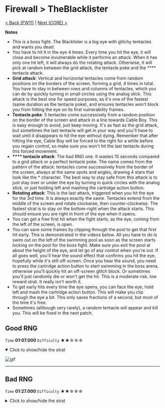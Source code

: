 # Firewall > TheBlacklister

[< Back (FW11)](https://github.com/Doublevil/scbspeedrun/blob/main/levels/FW/FW11.md) | [Next (CORE) >](https://github.com/Doublevil/scbspeedrun/blob/main/levels/CORE/CORE.md)

**Notes**
- This is a boss fight. The Blacklister is a big eye with glitchy tentacles and wants you dead.
- You have to hit it in the eye 4 times. Every time you hit the eye, it will close and become invulnerable while it performs an attack. When it has only one hit left, it will always do the rotating attack. Otherwise, it will pick at random between the grid attack, the tentacle poke and the **** tentacle attack.
- **Grid attack**: Vertical and horizontal tentacles come from random positions on the borders of the screen, forming a grid, 4 times in total. You have to stay in between rows and columns of tentacles, which you can do by quickly turning in small circles using the analog stick. This attack is the best one for speed purposes, as it's one of the fastest (same duration as the tentacle poke), and ensures tentacles won't block you from hitting the eye on its first vulnerability frames.
- **Tentacle poke**: 5 tentacles come successively from a random position on the border of the screen and attack in a line towards Cable Boy. This is easy enough to avoid, just keep moving. It's as fast as the grid attack, but sometimes the last tentacle will get in your way and you'll have to wait until it disappears to hit the eye without dying. Remember that after hitting the eye, Cable Boy will be forced to the right for a while before you regain control, so make sure you won't hit the last tentacle during this forced movement.
- **&#42;&#42;&#42;&#42; tentacle attack**: The bad RNG one. It wastes 10 seconds compared to a grid attack or a perfect tentacle poke. The name comes from the pattern of the attack: tentacles come successively from the border of the screen, always at the same spots and angles, drawing 4 stars that look like the * character. The best way to stay safe from this attack is to just stay over or under the eye by turning in quick circles with the analog stick, or just holding left and mashing the cartridge action button.
- **Rotating attack**: This is the last attack, triggered when you hit the eye for the 3rd time. It is always exactly the same. Tentacles extend from the middle of the screen and rotate clockwise, then counter-clockwise. The fastest strat is to stay on the bottom-right when the attack starts. This should ensure you are right in front of the eye when it opens.
- You can get a free first hit when the fight starts, as the eye, coming from the left of the screen, is open.
- You can save some frames by clipping through the pool to get that first hit early. This is demonstrated in the videos below. All you have to do is swim out on the left of the swimming pool as soon as the screen starts locking on the pool for the boss fight. Make sure you exit the pool at about the height of the eye, and let go of any control when you're out. If all goes well, you'll hear the sound effect that confirms you hit the eye, hopefully while it's still off-screen. Once you hear the sound, you need to press the cartridge action button to start swimming in the boss arena, otherwise you'll quickly hit an off-screen glitch block. Or sometimes you'll just randomly die or won't get the hit. This is a moderate risk, low reward strat. It really isn't worth it.
- To get early hits every time the eye opens, you can face the eye, hold left and mash the cartridge action button. This will make you clip through the eye a bit. This only saves fractions of a second, but most of the time it's free.
- Sometimes (although very rarely), a random tentacle will appear and kill you. This will be fixed in the next patch.

## Good RNG

`Time` **01:07.000** `Difficulty` ★★☆☆☆
<details open>
  <summary>Click to show/hide the strat</summary>

  ![gif](https://github.com/Doublevil/scbspeedrun/blob/main/media/levels/FW/TheBlacklister_Lucky.webp)
</details>

---
## Bad RNG

`Time` **01:27.000** `Difficulty` ★★☆☆☆
<details>
  <summary>Click to show/hide the strat</summary>

  ![gif](https://github.com/Doublevil/scbspeedrun/blob/main/media/levels/FW/TheBlacklister_Unlucky.webp)
</details>

